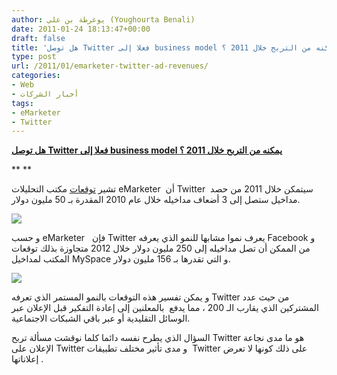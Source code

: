 ```yaml
---
author: يوغرطة بن علي (Youghourta Benali)
date: 2011-01-24 18:13:47+00:00
draft: false
title: 'هل توصل Twitter فعلا إلى business model يمكنه من التربح خلال 2011 ؟ '
type: post
url: /2011/01/emarketer-twitter-ad-revenues/
categories:
- Web
- أخبار الشركات
tags:
- eMarketer
- Twitter
---
```


**[هل توصل Twitter فعلا إلى business model يمكنه من التربح خلال 2011 ؟](http://www.it-scoop.com/2011/01/emarketer-twitter-ad-revenues/)**


**
**


تشير [توقعات](http://www.emarketer.com/Article.aspx?R=1008192) مكتب التحليلات eMarketer  أن Twitter  سيتمكن خلال 2011 من حصد مداخيل ستصل إلى 3 أضعاف مداخيله خلال عام 2010 المقدرة بـ 50 مليون دولار.


[![](http://www.emarketer.com/images/chart_gifs/123001-124000/123832.gif )
](http://www.it-scoop.com/2011/01/emarketer-twitter-ad-revenues/)

و حسب eMarketer   فإن Twitter يعرف نموا مشابها للنمو الذي يعرفه Facebook و من الممكن أن تصل مداخيله إلى 250 مليون دولار خلال 2012 متجاوزة بذلك توقعات المكتب لمداخيل MySpace و التي تقدرها بـ 156 مليون دولار.

[![](http://www.emarketer.com/images/chart_gifs/123001-124000/123948.gif )
](http://www.it-scoop.com/2011/01/emarketer-twitter-ad-revenues/)

و يمكن تفسير هذه التوقعات بالنمو المستمر الذي تعرفه Twitter من حيث عدد المشتركين الذي يقارب الـ 200 ، مما يدفع  بالمعلنين إلى إعادة التفكير قبل الإعلان عبر الوسائل التقليدية أو عبر باقي الشبكات الاجتماعية.

السؤال الذي يطرح نفسه دائما كلما نوقشت مسألة تربح Twitter هو ما مدى نجاعة الإعلان على Twitter و مدى تأثير مختلف تطبيقات  Twitter على ذلك كونها لا تعرض إعلاناتها .
